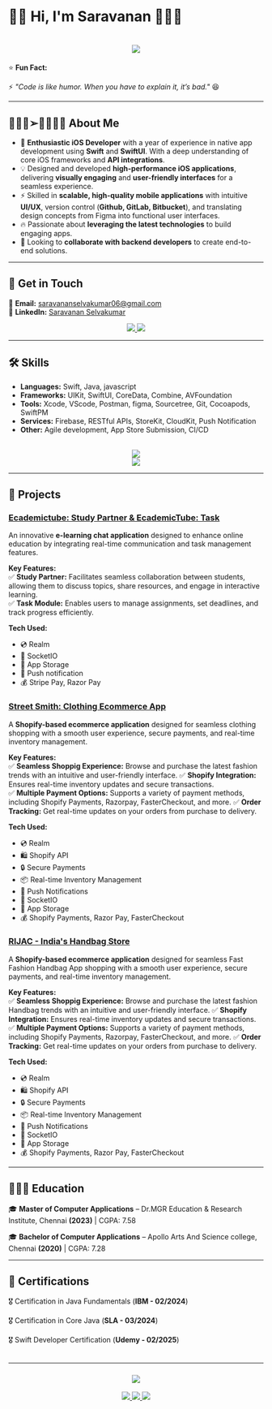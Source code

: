 # 👋🏻 Hi, I'm **Saravanan** 🧑🏻‍💻

<div align="center">
  <h1>
    <img src="https://readme-typing-svg.herokuapp.com?font=Fira+Code&weight=500&size=28&pause=1000&color=F75C7E&center=true&width=600&lines=🚀+About+Me;📱+iOS+Developer;Swift+%7C+SwiftUI+%7C+UIKit;Building+Innovative+Apps!">
  </h1>
</div>

⭐️ **Fun Fact:**  

⚡ *"Code is like humor. When you have to explain it, it’s bad."* 😆  

---

## 🧑🏻‍🎓➢👨🏻‍💻📲 **About Me**  

- 🎯 **Enthusiastic iOS Developer** with a year of experience in native app development using **Swift** and **SwiftUI**. With a deep understanding of core iOS frameworks and **API integrations**.  
- 💡 Designed and developed **high-performance iOS applications**, delivering **visually engaging** and **user-friendly interfaces** for a seamless experience.
- ⚡ Skilled in **scalable, high-quality mobile applications** with intuitive **UI/UX**, version control (**Github, GitLab, Bitbucket**), and translating design concepts from Figma into functional user interfaces.
- 🔥 Passionate about **leveraging the latest technologies** to build engaging apps.  
- 🤝 Looking to **collaborate with backend developers** to create end-to-end solutions.  

---

## 📩 **Get in Touch**  

📧 **Email:** [saravananselvakumar06@gmail.com](mailto:saravananselvakumar06@gmail.com)  
🔗 **LinkedIn:** [Saravanan Selvakumar](https://www.linkedin.com/in/saravananselvakumar/)  
<div align="center"> 
  <a href="mailto:saravananselvakumar06@gmail.com">
    <img src="https://img.shields.io/badge/Gmail-333333?style=for-the-badge&logo=gmail&logoColor=red" />
  </a>
  <a href="https://www.linkedin.com/in/saravananselvakumar/" target="_blank">
    <img src="https://img.shields.io/badge/LinkedIn-0077B5?style=for-the-badge&logo=linkedin&logoColor=white" />
  </a>
</div>


---

## 🛠 **Skills**  

- **Languages:** Swift, Java, javascript
- **Frameworks:** UIKit, SwiftUI, CoreData, Combine, AVFoundation  
- **Tools:** Xcode, VScode, Postman, figma, Sourcetree, Git, Cocoapods, SwiftPM  
- **Services:** Firebase, RESTful APIs, StoreKit, CloudKit, Push Notification  
- **Other:** Agile development, App Store Submission, CI/CD
<br/>
<div align="center">
    <img src="https://skillicons.dev/icons?i=swift,java,javascript,html,css" /><br>
    <img src="https://skillicons.dev/icons?i=firebase,figma,bootstrap,eclipse,postman,git,vscode" />
</div>

--- 

## 📌 **Projects**  

### [Ecademictube: Study Partner & EcademicTube: Task](https://apps.apple.com/us/app/appideasapp/id6476480047)  
An innovative **e-learning chat application** designed to enhance online education by integrating real-time communication and task management features.  

**Key Features:**  
✅ **Study Partner:** Facilitates seamless collaboration between students, allowing them to discuss topics, share resources, and engage in interactive learning.  
✅ **Task Module:** Enables users to manage assignments, set deadlines, and track progress efficiently.  

**Tech Used:**  
- 💿 Realm  
- 🎨 SocketIO  
- 🏦 App Storage  
- 🎁 Push notification  
- 💰 Stripe Pay, Razor Pay

### [Street Smith: Clothing Ecommerce App](https://apps.apple.com/in/app/street-smith/id6741075283)  
  
A **Shopify-based ecommerce application** designed for seamless clothing shopping with a smooth user experience, secure payments, and real-time inventory management.

**Key Features:**  
✅ **Seamless Shoppig Experience:** Browse and purchase the latest fashion trends with an intuitive and user-friendly interface. 
✅ **Shopify Integration:** Ensures real-time inventory updates and secure transactions.  
✅ **Multiple Payment Options:** Supports a variety of payment methods, including Shopify Payments, Razorpay, FasterCheckout, and more.
✅ **Order Tracking:** Get real-time updates on your orders from purchase to delivery.

**Tech Used:**  
- 💿 Realm
- 🛍️ Shopify API
- 🔒 Secure Payments
- 📦 Real-time Inventory Management
- 💬 Push Notifications
- 🎨 SocketIO  
- 🏦 App Storage   
- 💰 Shopify Payments, Razor Pay, FasterCheckout


### [RIJAC - India's Handbag Store](https://apps.apple.com/in/app/rijac-indias-handbag-store/id6740873477)  
  
A **Shopify-based ecommerce application** designed for seamless Fast Fashion Handbag App shopping with a smooth user experience, secure payments, and real-time inventory management.

**Key Features:**  
✅ **Seamless Shoppig Experience:** Browse and purchase the latest fashion Handbag trends with an intuitive and user-friendly interface. 
✅ **Shopify Integration:** Ensures real-time inventory updates and secure transactions.  
✅ **Multiple Payment Options:** Supports a variety of payment methods, including Shopify Payments, Razorpay, FasterCheckout, and more.
✅ **Order Tracking:** Get real-time updates on your orders from purchase to delivery.

**Tech Used:**  
- 💿 Realm
- 🛍️ Shopify API
- 🔒 Secure Payments
- 📦 Real-time Inventory Management
- 💬 Push Notifications
- 🎨 SocketIO  
- 🏦 App Storage   
- 💰 Shopify Payments, Razor Pay, FasterCheckout

---

## 🧑🏻‍🎓 **Education**  

🎓 **Master of Computer Applications** – Dr.MGR Education & Research Institute, Chennai **(2023)** | CGPA: 7.58 

🎓 **Bachelor of Computer Applications** – Apollo Arts And Science college, Chennai **(2020)** | CGPA: 7.28 

---

## 📜 **Certifications**  

🎖️ Certification in Java Fundamentals (**IBM - 02/2024**)<br/>

🎖️ Certification in Core Java (**SLA - 03/2024**)<br/>

🎖️ Swift Developer Certification (**Udemy - 02/2025**)
<br/><br/>
<hr/>

<h3 align="center">
    <img src="https://readme-typing-svg.demolab.com?font=Righteous&size=25&duration=4000&pause=1000&color=f05137&center=true&vCenter=true&width=600&height=70&lines=Thank+you+for+stopping+by!+✌️;I+appreciate+your+time!+💙;Feel+free+to+connect+on+LinkedIn!+🔗;Always+open+to+collab!+🚀">
</h3>


<div align="center">
<a href="https://www.linkedin.com/in/saravananselvakumar/" target="_blank">
    <img src="https://img.shields.io/badge/Let's%20Connect-FFFFFF?style=for-the-badge&logo=linkedin&logoColor=0077B5&labelColor=FFFFFF" />
    <img src="https://img.shields.io/badge/LinkedIn-0077B5?style=for-the-badge&logo=linkedin&logoColor=white" />
</a>
<a href="mailto:saravananselvakumar06@gmail.com">
    <img src="https://img.shields.io/badge/Message%20Me-Gmail-D14836?style=for-the-badge&logo=gmail&logoColor=EA4335" />
</a>
</div>

<br/>


